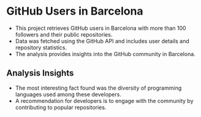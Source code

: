 
# GitHub Users in Barcelona

- This project retrieves GitHub users in Barcelona with more than 100 followers and their public repositories.
- Data was fetched using the GitHub API and includes user details and repository statistics.
- The analysis provides insights into the GitHub community in Barcelona.

## Analysis Insights

- The most interesting fact found was the diversity of programming languages used among these developers.
- A recommendation for developers is to engage with the community by contributing to popular repositories.

